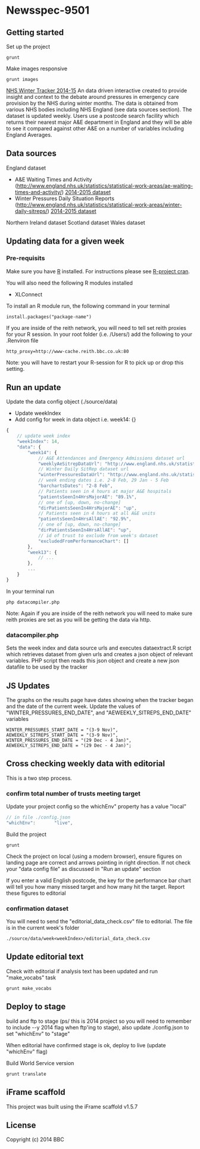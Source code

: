# Newsspec-9501

## Getting started

Set up the project

```
grunt
```

Make images responsive

```
grunt images
```

[NHS Winter Tracker 2014-15](http://www.bbc.co.uk/nhswinter)
An data driven interactive created to provide insight and context to the debate around pressures in emergency care provision by the NHS during winter months. The data is obtained from various NHS bodies including NHS England (see data sources section). The dataset is updated weekly.
Users use a postcode search facility which returns their nearest major A&E department in England and they will be able to see it compared against other A&E on a number of variables including England Averages.

## Data sources
England dataset

* A&E Waiting Times and Activity (http://www.england.nhs.uk/statistics/statistical-work-areas/ae-waiting-times-and-activity/) [2014-2015 dataset](http://www.england.nhs.uk/statistics/statistical-work-areas/ae-waiting-times-and-activity/weekly-ae-sitreps-2014-15/)
* Winter Pressures Daily Situation Reports (http://www.england.nhs.uk/statistics/statistical-work-areas/winter-daily-sitreps/) [2014-2015 dataset](http://www.england.nhs.uk/statistics/statistical-work-areas/winter-daily-sitreps/winter-daily-sitrep-2014-15-data/)

Northern Ireland dataset
Scotland dataset
Wales dataset

## Updating data for a given week
### Pre-requisits
Make sure you have [R](http://www.r-project.org/) installed. For instructions please see [R-project cran](http://www.r-project.org/). 

You will also need the following R modules installed
* XLConnect

To install an R module run, the following command in your terminal
```
install.packages("package-name")
```

If you are inside of the reith network, you will need to tell set reith proxies for your R session. In your root folder (i.e. /Users/<username>) add the following to your .Renviron file
```
http_proxy=http://www-cache.reith.bbc.co.uk:80
```

Note: you will have to restart your R-session for R to pick up or drop this setting.

## Run an update
Update the data config object (./source/data)

- Update weekIndex
- Add config for week in data object i.e. week14: {}

```js
{
    // update week index
    "weekIndex": 14,
    "data": {
        "week14": {
            // A&E Attendances and Emergency Admissions dataset url
            "weeklyAeSitrepDataUrl": "http://www.england.nhs.uk/statistics/wp-content/uploads/sites/2/2014/04/2015.02.08-AE0RgAD.xls",
            // Winter Daily SitRep dataset url
            "winterPressuresDataUrl": "http://www.england.nhs.uk/statistics/wp-content/uploads/sites/2/2014/12/DailySR-Web-file-WE-08.02.15.xlsx",
            // week ending dates i.e. 2-8 Feb, 29 Jan - 5 Feb
            "barchartsDates": "2-8 Feb",
            // Patients seen in 4 hours at major A&E hospitals
            "patientsSeenIn4HrsMajorAE": "89.1%",
            // one of [up, down, no-change]
            "dirPatientsSeenIn4HrsMajorAE": "up",
            // Patients seen in 4 hours at all A&E units
            "patientsSeenIn4HrsAllAE": "92.9%",
            // one of [up, down, no-change]
            "dirPatientsSeenIn4HrsAllAE": "up",
            // id of trust to exclude from week's dataset
            "excludedFromPerformanceChart": []
        },
        "week13": {
            // ...
        },
        ...
    }
}
```

In your terminal run 
```
php datacompiler.php
```

Note: Again if you are inside of the reith network you will need to make sure reith proxies are set as you will be getting the data via http.

### datacompiler.php
Sets the week index and data source urls and executes dataextract.R script which retrieves dataset from given urls and creates a json object of relevant variables. PHP script then reads this json object and create a new json datafile to be used by the tracker

## JS Updates
The graphs on the results page have dates showing when the tracker began and the date of the current week. 
Update the values of "WINTER_PRESSURES_END_DATE", and "AEWEEKLY_SITREPS_END_DATE" variables

```
WINTER_PRESSURES_START_DATE = "(3-9 Nov)",
AEWEEKLY_SITREPS_START_DATE = "(3-9 Nov)",
WINTER_PRESSURES_END_DATE = "(29 Dec - 4 Jan)",
AEWEEKLY_SITREPS_END_DATE = "(29 Dec - 4 Jan)";
```

## Cross checking weekly data with editorial
This is a two step process.

### confirm total number of trusts meeting target
Update your project config so the whichEnv" property has a value "local"
```js
// in file ./config.json
"whichEnv":       "live",
```

Build the project 
```
grunt
```

Check the project on local (using a modern browser), ensure figures on landing page are correct and arrows pointing in right direction. If not check your "data config file" as discussed in "Run an update" section

If you enter a valid English postcode, the key for the performance bar chart will tell you how many missed target and how many hit the target. Report these figures to editorial

### confirmation dataset
You will need to send the "editorial_data_check.csv" file to editorial. The file is in the current week's folder
```
./source/data/week<weekIndex>/editorial_data_check.csv
```

## Update editorial text
Check with editorial if analysis text has been updated and run "make_vocabs" task

```
grunt make_vocabs
```

## Deploy to stage
build and ftp to stage (ps/ this is 2014 project so you will need to remember to include --y 2014 flag when ftp'ing to stage), also update ./config.json to set "whichEnv" to "stage"

When editorial have confirmed stage is ok, deploy to live (update "whichEnv" flag)


Build World Service version

```
grunt translate
```

## iFrame scaffold

This project was built using the iFrame scaffold v1.5.7

## License
Copyright (c) 2014 BBC